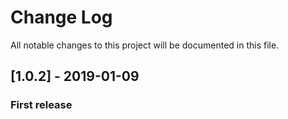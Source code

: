# Change Log

All notable changes to this project will be documented in this file.

## [1.0.2] - 2019-01-09

### First release
